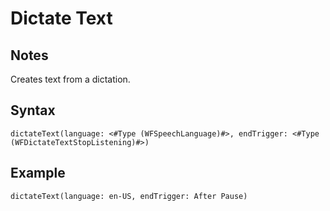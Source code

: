 # Dictate Text

## Notes
Creates text from a dictation.

## Syntax

```
dictateText(language: <#Type (WFSpeechLanguage)#>, endTrigger: <#Type (WFDictateTextStopListening)#>)
```

## Example
```
dictateText(language: en-US, endTrigger: After Pause)
```